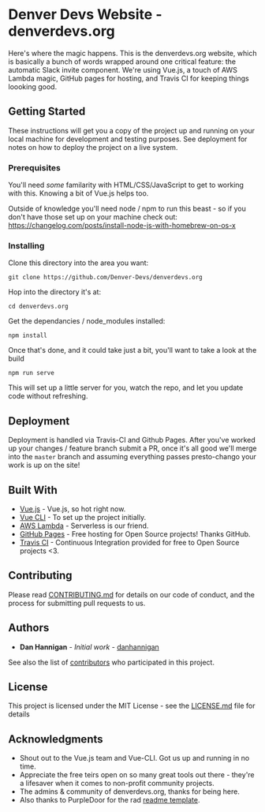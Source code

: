 # Denver Devs Website - denverdevs.org

Here's where the magic happens. This is the denverdevs.org website, which is basically a bunch of words wrapped around one critical feature: the automatic Slack invite component. We're using Vue.js, a touch of AWS Lambda magic, GitHub pages for hosting, and Travis CI for keeping things loooking good. 

## Getting Started

These instructions will get you a copy of the project up and running on your local machine for development and testing purposes. See deployment for notes on how to deploy the project on a live system.

### Prerequisites

You'll need _some_ familarity with HTML/CSS/JavaScript to get to working with this. Knowing a bit of Vue.js helps too.

Outside of knowledge you'll need node / npm to run this beast - so if you don't have those set up on your machine check out: https://changelog.com/posts/install-node-js-with-homebrew-on-os-x


### Installing

Clone this directory into the area you want:
```
git clone https://github.com/Denver-Devs/denverdevs.org
```

Hop into the directory it's at:
```
cd denverdevs.org
```

Get the dependancies / node_modules installed:
```
npm install
```

Once that's done, and it could take just a bit, you'll want to take a look at the build
```
npm run serve
```
This will set up a little server for you, watch the repo, and let you update code without refreshing. 


## Deployment

Deployment is handled via Travis-CI and Github Pages. After you've worked up your changes / feature branch submit a PR, once it's all good we'll merge into the `master` branch and assuming everything passes presto-chango your work is up on the site!

## Built With

* [Vue.js](http://www.dropwizard.io/1.0.2/docs/) - Vue.js, so hot right now.
* [Vue CLI](https://github.com/vuejs/vue-cli) - To set up the project initially. 
* [AWS Lambda](https://aws.amazon.com/lambda/) - Serverless is our friend.
* [GitHub Pages](https://pages.github.com/) - Free hosting for Open Source projects! Thanks GitHub.
* [Travis CI](https://travis-ci.org/) - Continuous Integration provided for free to Open Source projects <3. 

## Contributing

Please read [CONTRIBUTING.md]() for details on our code of conduct, and the process for submitting pull requests to us.

## Authors

* **Dan Hannigan** - *Initial work* - [danhannigan](https://github.com/danhannigan)

See also the list of [contributors](https://github.com/denver-devs/denverdevs.org/contributors) who participated in this project.

## License

This project is licensed under the MIT License - see the [LICENSE.md](LICENSE.md) file for details

## Acknowledgments

* Shout out to the Vue.js team and Vue-CLI. Got us up and running in no time. 
* Appreciate the free teirs open on so many great tools out there - they're a lifesaver when it comes to non-profit community projects. 
* The admins & community of denverdevs.org, thanks for being here. 
* Also thanks to PurpleDoor for the rad [readme template](https://gist.github.com/PurpleBooth/109311bb0361f32d87a2).
